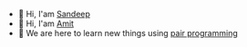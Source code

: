 - 👋 Hi, I'am [Sandeep](https://github.com/SandeepMultani)
- 👋 Hi, I'am [Amit](https://github.com/amit005)
- 👀 We are here to learn new things using [pair programming](https://martinfowler.com/articles/on-pair-programming.html)
